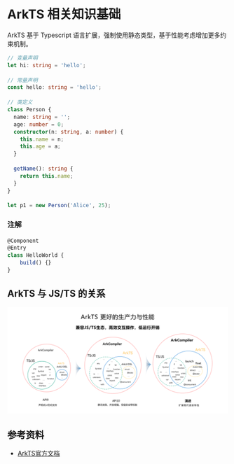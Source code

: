 # ArkTS 相关知识基础

ArkTS 基于 Typescript 语言扩展，强制使用静态类型，基于性能考虑增加更多约束机制。

```ts
// 变量声明
let hi: string = 'hello';

// 常量声明
const hello: string = 'hello';

// 类定义
class Person {
  name: string = '';
  age: number = 0;
  constructor(n: string, a: number) {
    this.name = n;
    this.age = a;
  }

  getName(): string {
    return this.name;
  }
}

let p1 = new Person('Alice', 25);
```

### 注解

```ts
@Component
@Entry
class HelloWorld {
    build() {}
}
```


## ArkTS 与 JS/TS 的关系

![alt text](image.png)

## 参考资料

- [ArkTS官方文档](https://developer.huawei.com/consumer/cn/arkts/)